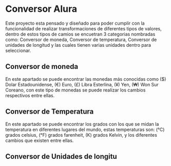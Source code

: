 # Conversor Alura

Este proyecto esta pensado y diseñado para poder cumplir con la funcionalidad de realizar transformaciones de diferentes tipos de valores, dentro de estos tipos de
camios se encuetran 3 categorias nombradas como: Conversor de moneda, Conversor de temperatura, Conversor de unidades de longitud y las cuales tienen varias unidades 
dentro para seleccionar.

## Conversor de moneda

En este apartado se puede encontrar las monedas más conocidas como ($) Dolar Estadounidense, (€) Euro, (£) Libra Esterlina, (¥) Yen, (₩) Won Sur Coreano, con este tipo
de monedas se puede realizar los cambios respectivos entre ellas.

## Conversor de Temperatura

En este apartado se puede encontrar los grados con los que se midan la temperatura en diferentes lugares del mundo, estas temperaturas son: (°C) grados celsius, (°F) 
grados farenheit, (K) grados Kelvin, y los diferentes cambios que existen entre ellas.

## Conversor de Unidades de longitu

